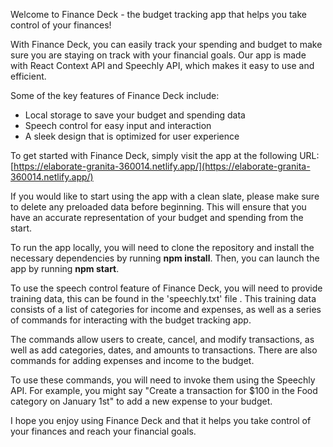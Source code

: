 Welcome to Finance Deck - the budget tracking app that helps you take control of your finances!

With Finance Deck, you can easily track your spending and budget to make sure you are staying on track with your financial goals. Our app is made with React Context API and Speechly API, which makes it easy to use and efficient.

Some of the key features of Finance Deck include:

- Local storage to save your budget and spending data
- Speech control for easy input and interaction
- A sleek design that is optimized for user experience

To get started with Finance Deck, simply visit the app at the following URL: [https://elaborate-granita-360014.netlify.app/](https://elaborate-granita-360014.netlify.app/)

If you would like to start using the app with a clean slate, please make sure to delete any preloaded data before beginning. This will ensure that you have an accurate representation of your budget and spending from the start.

To run the app locally, you will need to clone the repository and install the necessary dependencies by running **npm install**. Then, you can launch the app by running **npm start**.

To use the speech control feature of Finance Deck, you will need to provide training data, this can be found in the 'speechly.txt' file . This training data consists of a list of categories for income and expenses, as well as a series of commands for interacting with the budget tracking app.

The commands allow users to create, cancel, and modify transactions, as well as add categories, dates, and amounts to transactions. There are also commands for adding expenses and income to the budget.

To use these commands, you will need to invoke them using the Speechly API. For example, you might say "Create a transaction for $100 in the Food category on January 1st" to add a new expense to your budget.

I hope you enjoy using Finance Deck and that it helps you take control of your finances and reach your financial goals. 
